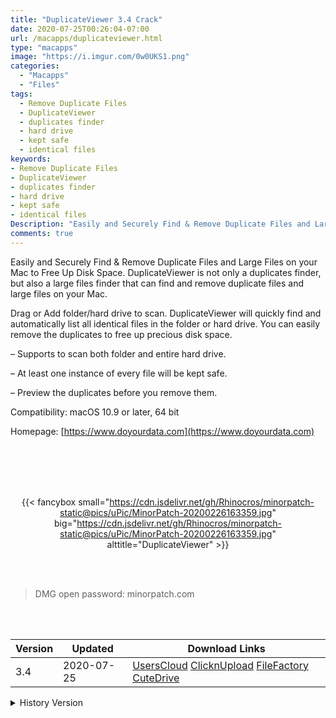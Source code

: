 ```yaml
---
title: "DuplicateViewer 3.4 Crack"
date: 2020-07-25T00:26:04-07:00
url: /macapps/duplicateviewer.html
type: "macapps"
image: "https://i.imgur.com/0w0UKS1.png"
categories:
  - "Macapps"
  - "Files"
tags:
  - Remove Duplicate Files
  - DuplicateViewer
  - duplicates finder
  - hard drive
  - kept safe
  - identical files
keywords:
- Remove Duplicate Files
- DuplicateViewer
- duplicates finder
- hard drive
- kept safe
- identical files
Description: "Easily and Securely Find & Remove Duplicate Files and Large Files on your Mac to Free Up Disk Space. DuplicateViewer is not only a duplicates finder, but also a large files finder that can find and remove duplicate files and large files on your Mac."
comments: true
---
```


Easily and Securely Find & Remove Duplicate Files and Large Files on your Mac to Free Up Disk Space. DuplicateViewer is not only a duplicates finder, but also a large files finder that can find and remove duplicate files and large files on your Mac.

Drag or Add folder/hard drive to scan. DuplicateViewer will quickly find and automatically list all identical files in the folder or hard drive. You can easily remove the duplicates to free up precious disk space.

– Supports to scan both folder and entire hard drive.

– At least one instance of every file will be kept safe.

– Preview the duplicates before you remove them.



Compatibility: macOS 10.9 or later, 64 bit

Homepage: [https://www.doyourdata.com](https://www.doyourdata.com)

<br/>
<br/>
<script async src="https://pagead2.googlesyndication.com/pagead/js/adsbygoogle.js"></script>
<ins class="adsbygoogle"
     style="display:block; text-align:center;"
     data-ad-layout="in-article"
     data-ad-format="fluid"
     data-ad-client="ca-pub-8746275014476192"
     data-ad-slot="5144997159"></ins>
<script>
     (adsbygoogle = window.adsbygoogle || []).push({});
</script>
<br/>
<br/>


<center>

{{< fancybox small="https://cdn.jsdelivr.net/gh/Rhinocros/minorpatch-static@pics/uPic/MinorPatch-20200226163359.jpg" big="https://cdn.jsdelivr.net/gh/Rhinocros/minorpatch-static@pics/uPic/MinorPatch-20200226163359.jpg" alttitle="DuplicateViewer" >}}

</center>

<br/>
<br/>


> DMG open password: minorpatch.com

<br/>

<br/>
<div id="history_version" class="history_version">

| Version | Updated | Download Links |
| ---- | ---- | ---- |
| 3.4 | 2020-07-25 | [UsersCloud](https://ouo.io/oSbqBu7)   [ClicknUpload](https://ouo.io/n1NO5J)   [FileFactory](https://ouo.io/G8O8W4)   [CuteDrive](https://ouo.io/NHC68E) |
<details>
<summary>History Version</summary>

| Version | Updated | Download Links |
| ---- | ---- | ---- |
| 3.3 | 2020-02-26 | [UsersCloud](https://ouo.io/MwLxRtD)   [ClicknUpload](https://ouo.io/uQoFqM)   [FileFactory](https://ouo.io/QbJiVg)   [CuteDrive](https://ouo.io/ti6vG5) |
</details>

</div>
